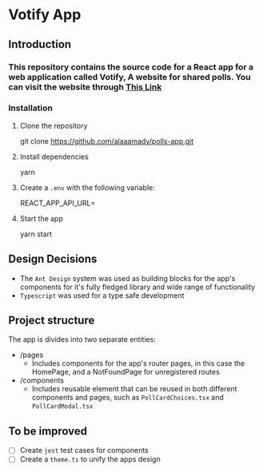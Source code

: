 # Votify App
## Introduction

### This repository contains the source code for a React app for a web application called Votify, A website for shared polls. You can visit the website through [This Link](https://polls-app-alaaamady.vercel.app/)


### Installation
1. Clone the repository

    git clone https://github.com/alaaamady/polls-app.git

2. Install dependencies

     yarn

3. Create a `.env` with the following variable:

    REACT_APP_API_URL=
 
 


4. Start the app

    yarn start

## Design Decisions

 - The `Ant Design` system was used as building blocks for the app's components for it's fully fledged library and wide range of functionality
 - `Typescript` was used for a type safe development

## Project structure
The app is divides into two separate entities:

 - /pages
	 - Includes components for the app's router pages, in this case the HomePage, and a NotFoundPage for unregistered routes
 - /components
	 - Includes reusable element that can be reused in both different components and pages, such as `PollCardChoices.tsx` and `PollCardModal.tsx`

## To be improved

 - [ ] Create `jest` test cases for components
 - [ ]  Create a `theme.ts` to unify the apps design
